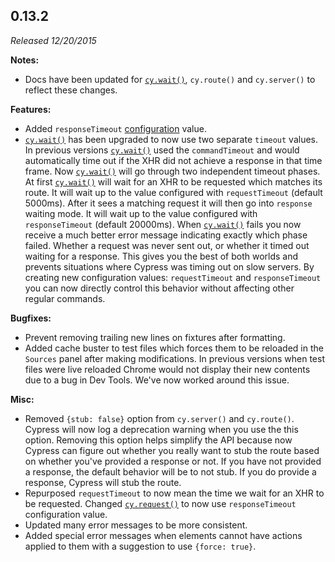 ## 0.13.2

_Released 12/20/2015_

**Notes:**

- Docs have been updated for [`cy.wait()`](/api/commands/wait), `cy.route()` and
  `cy.server()` to reflect these changes.

**Features:**

- Added `responseTimeout` [configuration](/guides/references/configuration)
  value.
- [`cy.wait()`](/api/commands/wait) has been upgraded to now use two separate
  `timeout` values. In previous versions [`cy.wait()`](/api/commands/wait) used
  the `commandTimeout` and would automatically time out if the XHR did not
  achieve a response in that time frame. Now [`cy.wait()`](/api/commands/wait)
  will go through two independent timeout phases. At first
  [`cy.wait()`](/api/commands/wait) will wait for an XHR to be requested which
  matches its route. It will wait up to the value configured with
  `requestTimeout` (default 5000ms). After it sees a matching request it will
  then go into `response` waiting mode. It will wait up to the value configured
  with `responseTimeout` (default 20000ms). When
  [`cy.wait()`](/api/commands/wait) fails you now receive a much better error
  message indicating exactly which phase failed. Whether a request was never
  sent out, or whether it timed out waiting for a response. This gives you the
  best of both worlds and prevents situations where Cypress was timing out on
  slow servers. By creating new configuration values: `requestTimeout` and
  `responseTimeout` you can now directly control this behavior without affecting
  other regular commands.

**Bugfixes:**

- Prevent removing trailing new lines on fixtures after formatting.
- Added cache buster to test files which forces them to be reloaded in the
  `Sources` panel after making modifications. In previous versions when test
  files were live reloaded Chrome would not display their new contents due to a
  bug in Dev Tools. We've now worked around this issue.

**Misc:**

- Removed `{stub: false}` option from `cy.server()` and `cy.route()`. Cypress
  will now log a deprecation warning when you use the this option. Removing this
  option helps simplify the API because now Cypress can figure out whether you
  really want to stub the route based on whether you've provided a response or
  not. If you have not provided a response, the default behavior will be to not
  stub. If you do provide a response, Cypress will stub the route.
- Repurposed `requestTimeout` to now mean the time we wait for an XHR to be
  requested. Changed [`cy.request()`](/api/commands/request) to now use
  `responseTimeout` configuration value.
- Updated many error messages to be more consistent.
- Added special error messages when elements cannot have actions applied to them
  with a suggestion to use `{force: true}`.
